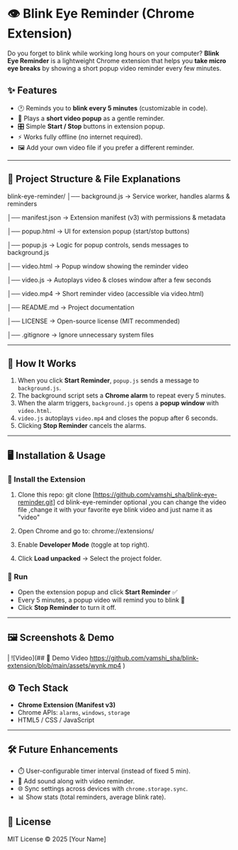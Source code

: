 # 👁️ Blink Eye Reminder (Chrome Extension)

Do you forget to blink while working long hours on your computer?
**Blink Eye Reminder** is a lightweight Chrome extension that helps you **take micro eye breaks** by showing a short popup video reminder every few minutes.

## ✨ Features

* 🕐 Reminds you to **blink every 5 minutes** (customizable in code).
* 🎥 Plays a **short video popup** as a gentle reminder.
* 🎛️ Simple **Start / Stop** buttons in extension popup.
* ⚡ Works fully offline (no internet required).
* 🖼️ Add your own video file if you prefer a different reminder.

---

## 📂 Project Structure & File Explanations

blink-eye-reminder/
│── background.js   → Service worker, handles alarms & reminders


│── manifest.json   → Extension manifest (v3) with permissions & metadata

│── popup.html      → UI for extension popup (start/stop buttons)

│── popup.js        → Logic for popup controls, sends messages to background.js

│── video.html      → Popup window showing the reminder video

│── video.js        → Autoplays video & closes window after a few seconds

│── video.mp4       → Short reminder video (accessible via video.html)

│── README.md       → Project documentation

│── LICENSE         → Open-source license (MIT recommended)

│── .gitignore      → Ignore unnecessary system files

---

## 🚀 How It Works

1. When you click **Start Reminder**, `popup.js` sends a message to `background.js`.
2. The background script sets a **Chrome alarm** to repeat every 5 minutes.
3. When the alarm triggers, `background.js` opens a **popup window** with `video.html`.
4. `video.js` autoplays `video.mp4` and closes the popup after 6 seconds.
5. Clicking **Stop Reminder** cancels the alarms.

---

## 🖥️ Installation & Usage

### 🔹 Install the Extension

1. Clone this repo:
   git clone [https://github.com/vamshi_sha/blink-eye-reminder.git]
   cd blink-eye-reminder
optional ,you can change the video file ,change it with your favorite eye blink video and just name it as "video"
2. Open Chrome and go to:
   chrome://extensions/

3. Enable **Developer Mode** (toggle at top right).

4. Click **Load unpacked** → Select the project folder.

### 🔹 Run

* Open the extension popup and click **Start Reminder** ✅
* Every 5 minutes, a popup video will remind you to blink 👀
* Click **Stop Reminder** to turn it off.

---

## 🖼️ Screenshots & Demo
| ![Video](## 🎥 Demo Video
https://github.com/vamshi_sha/blink-extension/blob/main/assets/wynk.mp4
) 



## ⚙️ Tech Stack

* **Chrome Extension (Manifest v3)**
* Chrome APIs: `alarms`, `windows`, `storage`
* HTML5 / CSS / JavaScript

---

## 🛠️ Future Enhancements

* ⏱️ User-configurable timer interval (instead of fixed 5 min).
* 🎵 Add sound along with video reminder.
* 🌐 Sync settings across devices with `chrome.storage.sync`.
* 📊 Show stats (total reminders, average blink rate).

## 📝 License

MIT License © 2025 \[Your Name]

